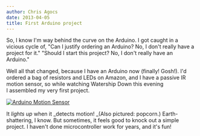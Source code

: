 ```yaml
---
author: Chris Agocs
date: 2013-04-05
title: First Arduino project
---
```


So, I know I'm way behind the curve on the Arduino. I got caught in a vicious cycle of, "Can I justify ordering an Arduino? No, I don't really have a project for it." "Should I start this project? No, I don't really have an Arduino."

Well all that changed, because I have an Arduino now (finally! Gosh!). I'd ordered a bag of resistors and LEDs on Amazon, and I have a passive IR motion sensor, so while watching Watership Down this evening I assembled my very first project.

[![Arduino Motion Sensor](http://www.agocs.org/wp-content/uploads/2013/04/2013-04-04_23-06-55_852-300x168.jpg)](http://www.agocs.org/wp-content/uploads/2013/04/2013-04-04_23-06-55_852.jpg)

It _lights up_ when it _detects motion! _(Also pictured: popcorn.) Earth-shattering, I know. But sometimes, it feels good to knock out a simple project. I haven't done microcontroller work for years, and it's fun!


